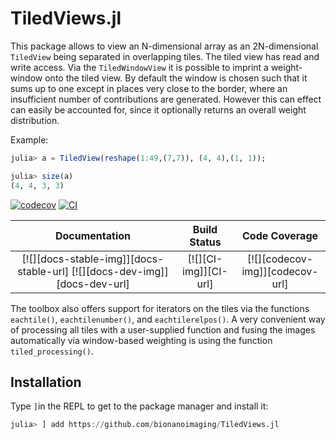 # TiledViews.jl
This package allows to view an N-dimensional array as an 2N-dimensional `TiledView` being separated in overlapping tiles.
The tiled view has read and write access. 
Via the `TiledWindowView` it is possible to imprint a weight-window onto the tiled view. By default the window is chosen such that
it sums up to one except in places very close to the border, where an insufficient number of contributions are generated.
However this can effect can easily be accounted for, since it optionally returns an overall weight distribution.

Example: 
```julia
julia> a = TiledView(reshape(1:49,(7,7)), (4, 4),(1, 1));

julia> size(a)
(4, 4, 3, 3)
```
[![codecov](https://codecov.io/gh/RainerHeintzmann/View5D.jl/branch/master/graph/badge.svg?token=2b1668f2-6a60-4065-9522-5d6d75f49f16)](https://codecov.io/gh/RainerHeintzmann/TiledViews.jl)
[![CI](https://github.com/RainerHeintzmann/View5D.jl/actions/workflows/ci.yml/badge.svg)](https://github.com/RainerHeintzmann/TiledViews.jl/actions/workflows/ci.yml)

| **Documentation**                       | **Build Status**                          | **Code Coverage**               |
|:---------------------------------------:|:-----------------------------------------:|:-------------------------------:|
| [![][docs-stable-img]][docs-stable-url] [![][docs-dev-img]][docs-dev-url] | [![][CI-img]][CI-url] | [![][codecov-img]][codecov-url] |


The toolbox also offers support for iterators on the tiles via the functions `eachtile()`, `eachtilenumber()`, and `eachtilerelpos()`.
A very convenient way of processing all tiles with a user-supplied function and fusing the images automatically via window-based weighting is using
the function `tiled_processing()`.

## Installation
Type `]`in the REPL to get to the package manager and install it:
```julia
julia> ] add https://github.com/bionanoimaging/TiledViews.jl
```
